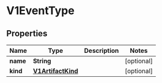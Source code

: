 
# V1EventType

## Properties
Name | Type | Description | Notes
------------ | ------------- | ------------- | -------------
**name** | **String** |  |  [optional]
**kind** | [**V1ArtifactKind**](V1ArtifactKind.md) |  |  [optional]



